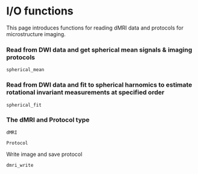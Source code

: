 # I/O functions

This page introduces functions for reading dMRI data and protocols for microstructure imaging.

### Read from DWI data and get spherical mean signals & imaging protocols
```@docs
spherical_mean
```

### Read from DWI data and fit to spherical harnomics to estimate rotational invariant measurements at specified order
```@docs
spherical_fit
```

### The dMRI and Protocol type

```@docs
dMRI
```

```@docs
Protocol
```

Write image and save protocol
```@docs
dmri_write
```
